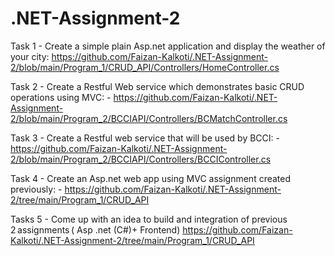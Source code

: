 # .NET-Assignment-2

Task 1 - Create a simple plain Asp.net application and display the weather of your city: 
https://github.com/Faizan-Kalkoti/.NET-Assignment-2/blob/main/Program_1/CRUD_API/Controllers/HomeController.cs

Task 2 - Create a Restful Web service which demonstrates basic CRUD operations using MVC: -
https://github.com/Faizan-Kalkoti/.NET-Assignment-2/blob/main/Program_2/BCCIAPI/Controllers/BCMatchController.cs

Task 3 - Create a Restful web service that will be used by BCCI: -
https://github.com/Faizan-Kalkoti/.NET-Assignment-2/blob/main/Program_2/BCCIAPI/Controllers/BCCIController.cs

Task 4 - Create an Asp.net web app using MVC assignment created previously: - 
https://github.com/Faizan-Kalkoti/.NET-Assignment-2/tree/main/Program_1/CRUD_API

Tasks 5 - Come up with an idea to build and integration of previous 2 assignments ( Asp .net (C#)+ Frontend)
https://github.com/Faizan-Kalkoti/.NET-Assignment-2/tree/main/Program_1/CRUD_API
